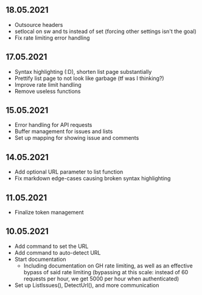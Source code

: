 ## 18.05.2021
* Outsource headers
* setlocal on sw and ts instead of set (forcing other settings isn't the goal)
* Fix rate limiting error handling

## 17.05.2021
* Syntax highlighting (:D), shorten list page substantially
* Prettify list page to not look like garbage (tf was I thinking?)
* Improve rate limit handling
* Remove useless functions

## 15.05.2021
* Error handling for API requests
* Buffer management for issues and lists
* Set up mapping for showing issue and comments

## 14.05.2021
* Add optional URL parameter to list function
* Fix markdown edge-cases causing broken syntax highlighting

## 11.05.2021
* Finalize token management

## 10.05.2021
* Add command to set the URL
* Add command to auto-detect URL
* Start documentation
    * Including documentation on GH rate limiting, as well as an effective bypass of said rate limiting (bypassing at this scale: instead of 60 requests per hour, we get 5000 per hour when authenticated)
* Set up ListIssues(), DetectUrl(), and more communication
